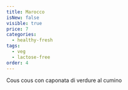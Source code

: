 ```yaml
---
title: Marocco
isNew: false
visible: true
price: 7
categories:
  - healthy-fresh
tags:
  - veg
  - lactose-free
order: 4
---
```


Cous cous con caponata di verdure al cumino
